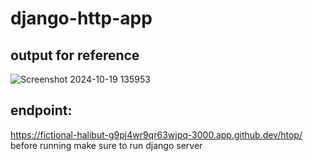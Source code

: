 # django-http-app
## output for reference

![Screenshot 2024-10-19 135953](https://github.com/user-attachments/assets/60aa49cd-d6f6-485c-acac-39a60fb589c9)

## endpoint:
https://fictional-halibut-g9pj4wr9qr63wjpq-3000.app.github.dev/htop/
before running make sure to run django server
